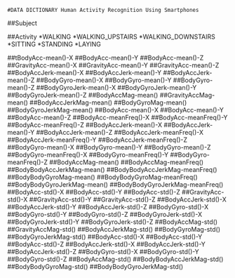 	#DATA DICTIONARY Human Activity Recognition Using Smartphones

##Subject

##Activity
*WALKING
*WALKING_UPSTAIRS
*WALKING_DOWNSTAIRS
*SITTING
*STANDING
*LAYING


##tBodyAcc-mean()-X
##BodyAcc-mean()-Y
##BodyAcc-mean()-Z
##GravityAcc-mean()-X
##GravityAcc-mean()-Y
##GravityAcc-mean()-Z
##BodyAccJerk-mean()-X
##BodyAccJerk-mean()-Y
##BodyAccJerk-mean()-Z
##BodyGyro-mean()-X
##BodyGyro-mean()-Y
##BodyGyro-mean()-Z
##BodyGyroJerk-mean()-X
##BodyGyroJerk-mean()-Y
##BodyGyroJerk-mean()-Z
##BodyAccMag-mean()
##GravityAccMag-mean()
##BodyAccJerkMag-mean()
##BodyGyroMag-mean()
##BodyGyroJerkMag-mean()
##BodyAcc-mean()-X
##BodyAcc-mean()-Y
##BodyAcc-mean()-Z
##BodyAcc-meanFreq()-X
##BodyAcc-meanFreq()-Y
##BodyAcc-meanFreq()-Z
##BodyAccJerk-mean()-X
##BodyAccJerk-mean()-Y
##BodyAccJerk-mean()-Z
##BodyAccJerk-meanFreq()-X
##BodyAccJerk-meanFreq()-Y
##BodyAccJerk-meanFreq()-Z
##BodyGyro-mean()-X
##BodyGyro-mean()-Y
##BodyGyro-mean()-Z
##BodyGyro-meanFreq()-X
##BodyGyro-meanFreq()-Y
##BodyGyro-meanFreq()-Z
##BodyAccMag-mean()
##BodyAccMag-meanFreq()
##BodyBodyAccJerkMag-mean()
##BodyBodyAccJerkMag-meanFreq()
##BodyBodyGyroMag-mean()
##BodyBodyGyroMag-meanFreq()
##BodyBodyGyroJerkMag-mean()
##BodyBodyGyroJerkMag-meanFreq()
##BodyAcc-std()-X
##BodyAcc-std()-Y
##BodyAcc-std()-Z
##GravityAcc-std()-X
##GravityAcc-std()-Y
##GravityAcc-std()-Z
##BodyAccJerk-std()-X
##BodyAccJerk-std()-Y
##BodyAccJerk-std()-Z
##BodyGyro-std()-X
##BodyGyro-std()-Y
##BodyGyro-std()-Z
##BodyGyroJerk-std()-X
##BodyGyroJerk-std()-Y
##BodyGyroJerk-std()-Z
##BodyAccMag-std()
##GravityAccMag-std()
##BodyAccJerkMag-std()
##BodyGyroMag-std()
##BodyGyroJerkMag-std()
##BodyAcc-std()-X
##BodyAcc-std()-Y
##BodyAcc-std()-Z
##BodyAccJerk-std()-X
##BodyAccJerk-std()-Y
##BodyAccJerk-std()-Z
##BodyGyro-std()-X
##BodyGyro-std()-Y
##BodyGyro-std()-Z
##BodyAccMag-std()
##BodyBodyAccJerkMag-std()
##BodyBodyGyroMag-std()
##BodyBodyGyroJerkMag-std()
